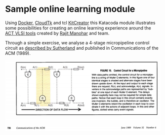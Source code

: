 # Sample online learning module

Using [Docker](https://docker.com), [CloudTk](http://cloudtk.tcl-lang.org/) and tcl [KitCreator](http://kitcreator.rkeene.org/) this
Katacoda module illustrates some possibilities for creating an online learning experience around the [ACT VLSI tools](https://avlsi.csl.yale.edu/act/doku.php)
created by [Rajit Manohar](https://csl.yale.edu/~rajit/) and team.

Through a simple exercise, we analyse a 4-stage micropipeline control circuit as [described by Sutherland](https://dl.acm.org/doi/pdf/10.1145/63526.63532)
and published in Communications of the ACM (1989).

![Sutherland 4-stage micropipeline control](./assets/Sutherland_control_circuit.png)
